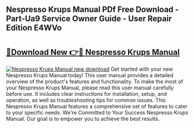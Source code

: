 ## Nespresso Krups Manual PDf Free Download - Part-Ua9 Service Owner Guide - User Repair Edition E4WVo

# <h2><a href="http://cf10236.oget.top/?id=Nespresso+Krups+Manual">🔗Download New 👉🔴 Nespresso Krups Manual</a></h2>

[![Nespresso Krups Manual new download](https://i.imgur.com/5g1atiW.png)](http://cf10236.oget.top/?id=Nespresso+Krups+Manual)
Get started with your new Nespresso Krups Manual today! This user manual provides a detailed overview of the product's features and functionality. To make the most of your Nespresso Krups Manual, please read this user manual carefully before use. It includes clear instructions for installation, setup, and operation, as well as troubleshooting tips for common issues. This Nespresso Krups Manual features a comprehensive set of features to cater to your specific needs. We're Committed to Your Success Nespresso Krups Manual. Our goal is to empower you to achieve the best results.
